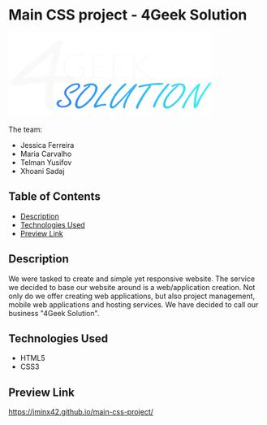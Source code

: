 # Main CSS project - 4Geek Solution

![Project Logo](./images/4geekLogoWhite.png)

The team:
- Jessica Ferreira
- Maria Carvalho
- Telman Yusifov
- Xhoani Sadaj

## Table of Contents

- [Description](#description)
- [Technologies Used](#technologies-used)
- [Preview Link](#preview-link)

## Description

We were tasked to create and simple yet responsive website. The service we decided to base our website around is a web/application creation.
Not only do we offer creating web applications, but also project management, mobile web applications and hosting services.
We have decided to call our business "4Geek Solution".


## Technologies Used

- HTML5
- CSS3

## Preview Link

https://jminx42.github.io/main-css-project/
